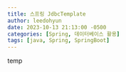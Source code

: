 ```yaml
---
title: 스프링 JdbcTemplate
author: leedohyun
date: 2023-10-13 21:13:00 -0500
categories: [Spring, 데이터베이스 활용]
tags: [java, Spring, SpringBoot]
---
```


temp